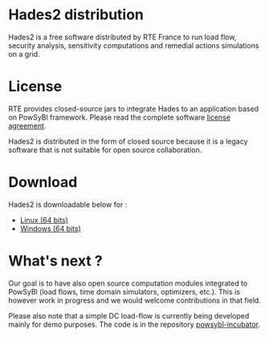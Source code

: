 # Hades2 distribution

Hades2 is a free software distributed by RTE France to run load flow, security analysis, sensitivity computations and remedial actions simulations on a grid.

# License

RTE provides closed-source jars to integrate Hades to an application based on PowSyBl framework. Please read the complete software [license agreement](license.md).

Hades2 is distributed in the form of closed source because it is a legacy software that is not suitable for open source collaboration.

# Download

Hades2 is downloadable below for :
- [Linux (64 bits)](https://github.com/rte-france/hades2-distribution/releases/download/V6.4.0/hades2-V6.4.0.1.1-linux.tar.gz)
- [Windows (64 bits)](https://github.com/rte-france/hades2-distribution/releases/download/V6.4.0/hades2-V6.4.0.1.1-windows.zip)

# What's next ?

Our goal is to have also open source computation modules integrated to PowSyBl (load flows, time domain simulators, optimizers, etc.). This is however work in progress and we would welcome contributions in that field.

Please also note that a simple DC load-flow is currently being developed mainly for demo purposes. The code is in the repository [powsybl-incubator](https://github.com/powsybl/powsybl-incubator/tree/master/simple-loadflow).
